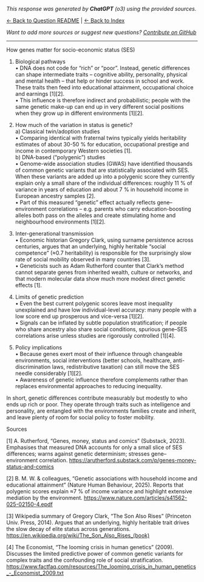 <!-- 
Generated by: chatgpt
Model: o3
Prompt type: sources
Generated at: 2025-06-08T20:41:42.153192
-->

*This response was generated by **ChatGPT** (o3) using the provided sources.*

[← Back to Question README](README.md) | [← Back to Index](../README.md)

*Want to add more sources or suggest new questions? [Contribute on GitHub](https://github.com/justinwest/SuggestedSources)*

---

How genes matter for socio-economic status (SES)

1. Biological pathways  
   • DNA does not code for “rich” or “poor”.  Instead, genetic differences can shape intermediate traits – cognitive ability, personality, physical and mental health – that help or hinder success in school and work.  These traits then feed into educational attainment, occupational choice and earnings [1][2].  
   • This influence is therefore indirect and probabilistic; people with the same genetic make-up can end up in very different social positions when they grow up in different environments [1][2].

2. How much of the variation in status is genetic?  
   a) Classical twin/adoption studies  
      • Comparing identical with fraternal twins typically yields heritability estimates of about 30-50 % for education, occupational prestige and income in contemporary Western societies [1].  
   b) DNA-based (“polygenic”) studies  
      • Genome-wide association studies (GWAS) have identified thousands of common genetic variants that are statistically associated with SES.  When these variants are added up into a polygenic score they currently explain only a small share of the individual differences: roughly 11 % of variance in years of education and about 7 % in household income in European ancestry samples [2].  
      • Part of this measured “genetic” effect actually reflects gene–environment correlations – e.g. parents who carry education-boosting alleles both pass on the alleles and create stimulating home and neighbourhood environments [1][2].

3. Inter-generational transmission  
   • Economic historian Gregory Clark, using surname persistence across centuries, argues that an underlying, highly heritable “social competence” (≈0.7 heritability) is responsible for the surprisingly slow rate of social mobility observed in many countries [3].  
   • Geneticists such as Adam Rutherford counter that Clark’s method cannot separate genes from inherited wealth, culture or networks, and that modern molecular data show much more modest direct genetic effects [1].

4. Limits of genetic prediction  
   • Even the best current polygenic scores leave most inequality unexplained and have low individual-level accuracy: many people with a low score end up prosperous and vice-versa [1][2].  
   • Signals can be inflated by subtle population stratification; if people who share ancestry also share social conditions, spurious gene–SES correlations arise unless studies are rigorously controlled [1][4].  

5. Policy implications  
   • Because genes exert most of their influence through changeable environments, social interventions (better schools, healthcare, anti-discrimination laws, redistributive taxation) can still move the SES needle considerably [1][2].  
   • Awareness of genetic influence therefore complements rather than replaces environmental approaches to reducing inequality.

In short, genetic differences contribute measurably but modestly to who ends up rich or poor.  They operate through traits such as intelligence and personality, are entangled with the environments families create and inherit, and leave plenty of room for social policy to foster mobility.

Sources  

[1] A. Rutherford, “Genes, money, status and comics” (Substack, 2023).  Emphasises that measured DNA accounts for only a small slice of SES differences; warns against genetic determinism; stresses gene–environment correlation.  https://arutherford.substack.com/p/genes-money-status-and-comics  

[2] B. M. W. & colleagues, “Genetic associations with household income and educational attainment” (Nature Human Behaviour, 2025).  Reports that polygenic scores explain ≈7 % of income variance and highlight extensive mediation by the environment.  https://www.nature.com/articles/s41562-025-02150-4.epdf  

[3] Wikipedia summary of Gregory Clark, “The Son Also Rises” (Princeton Univ. Press, 2014).  Argues that an underlying, highly heritable trait drives the slow decay of elite status across generations.  https://en.wikipedia.org/wiki/The_Son_Also_Rises_(book)  

[4] The Economist, “The looming crisis in human genetics” (2009).  Discusses the limited predictive power of common genetic variants for complex traits and the confounding role of social stratification.  https://www.factfaq.com/resources/The_looming_crisis_in_human_genetics_-_Economist_2009.txt